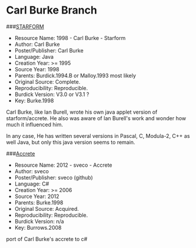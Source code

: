 # Carl Burke Branch

###[STARFORM](http://www.reocities.com/Area51/6902/w_accr.html)

- Resource Name: 1998 - Carl Burke - Starform
- Author: Carl Burke
- Poster/Publisher: Carl Burke
- Language: Java
- Creation Year: >= 1995
- Source Year: 1998
- Parents: Burdick.1994.B or Malloy.1993 most likely
- Original Source: Complete.
- Reproducibility: Reproducible.
- Burdick Version: V3.0 or V3.1 ?
- Key: Burke.1998
 
 Carl Burke, like Ian Burell, wrote his own java applet version of starform/accrete. He also was aware of Ian Burell's work and wonder how much it influenced
 him.
 
 In any case, He has written several versions in Pascal, C, Modula-2, C++ as well Java, but only this java version seems to remain.

###[Accrete](https://github.com/sveco/AccreteSharp)

- Resource Name: 2012 - sveco - Accrete
- Author: sveco
- Poster/Publisher: sveco (github)
- Language: C#
- Creation Year: >= 2006
- Source Year: 2012
- Parents: Burke.1998
- Original Source: Acquired.
- Reproducibility: Reproducible.
- Burdick Version: n/a
- Key: Burrows.2008
  
port of Carl Burke's accrete to c#

